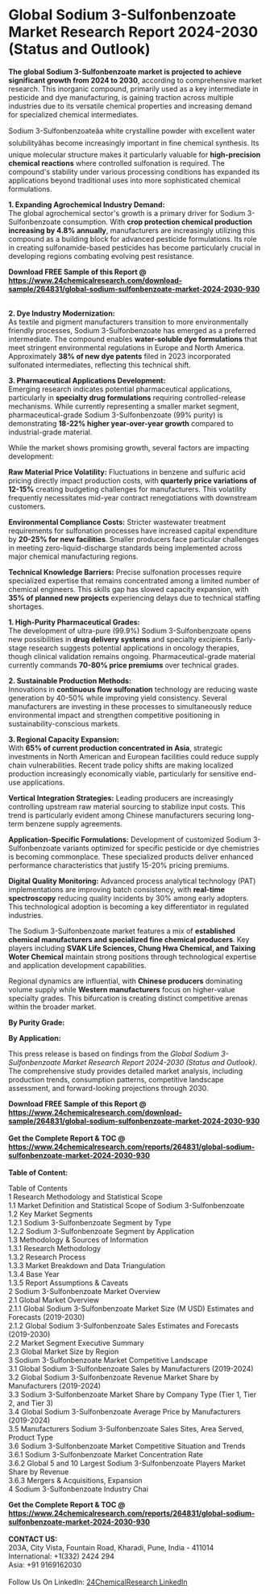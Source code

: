 <h1>Global Sodium 3-Sulfonbenzoate Market Research Report 2024-2030 (Status and Outlook)</h1><p><strong>The global Sodium 3-Sulfonbenzoate market is projected to achieve significant growth from 2024 to 2030</strong>, according to comprehensive market research. This inorganic compound, primarily used as a key intermediate in pesticide and dye manufacturing, is gaining traction across multiple industries due to its versatile chemical properties and increasing demand for specialized chemical intermediates.</p><p>Sodium 3-Sulfonbenzoateâa white crystalline powder with excellent water solubilityâhas become increasingly important in fine chemical synthesis. Its unique molecular structure makes it particularly valuable for <strong>high-precision chemical reactions</strong> where controlled sulfonation is required. The compound's stability under various processing conditions has expanded its applications beyond traditional uses into more sophisticated chemical formulations.</p><p><strong>1. Expanding Agrochemical Industry Demand:</strong><br>
The global agrochemical sector's growth is a primary driver for Sodium 3-Sulfonbenzoate consumption. With <strong>crop protection chemical production increasing by 4.8% annually</strong>, manufacturers are increasingly utilizing this compound as a building block for advanced pesticide formulations. Its role in creating sulfonamide-based pesticides has become particularly crucial in developing regions combating evolving pest resistance.</p><div><b>Download FREE Sample of this Report @ 
            <a href="https://www.24chemicalresearch.com/download-sample/264831/global-sodium-sulfonbenzoate-market-2024-2030-930">
            https://www.24chemicalresearch.com/download-sample/264831/global-sodium-sulfonbenzoate-market-2024-2030-930</a></b></div><br><p><strong>2. Dye Industry Modernization:</strong><br>
As textile and pigment manufacturers transition to more environmentally friendly processes, Sodium 3-Sulfonbenzoate has emerged as a preferred intermediate. The compound enables <strong>water-soluble dye formulations</strong> that meet stringent environmental regulations in Europe and North America. Approximately <strong>38% of new dye patents</strong> filed in 2023 incorporated sulfonated intermediates, reflecting this technical shift.</p><p><strong>3. Pharmaceutical Applications Development:</strong><br>
Emerging research indicates potential pharmaceutical applications, particularly in <strong>specialty drug formulations</strong> requiring controlled-release mechanisms. While currently representing a smaller market segment, pharmaceutical-grade Sodium 3-Sulfonbenzoate (99% purity) is demonstrating <strong>18-22% higher year-over-year growth</strong> compared to industrial-grade material.</p><p>While the market shows promising growth, several factors are impacting development:</p><p><strong>Raw Material Price Volatility:</strong> Fluctuations in benzene and sulfuric acid pricing directly impact production costs, with <strong>quarterly price variations of 12-15%</strong> creating budgeting challenges for manufacturers. This volatility frequently necessitates mid-year contract renegotiations with downstream customers.</p><p><strong>Environmental Compliance Costs:</strong> Stricter wastewater treatment requirements for sulfonation processes have increased capital expenditure by <strong>20-25% for new facilities</strong>. Smaller producers face particular challenges in meeting zero-liquid-discharge standards being implemented across major chemical manufacturing regions.</p><p><strong>Technical Knowledge Barriers:</strong> Precise sulfonation processes require specialized expertise that remains concentrated among a limited number of chemical engineers. This skills gap has slowed capacity expansion, with <strong>35% of planned new projects</strong> experiencing delays due to technical staffing shortages.</p><p><strong>1. High-Purity Pharmaceutical Grades:</strong><br>
The development of ultra-pure (99.9%) Sodium 3-Sulfonbenzoate opens new possibilities in <strong>drug delivery systems</strong> and specialty excipients. Early-stage research suggests potential applications in oncology therapies, though clinical validation remains ongoing. Pharmaceutical-grade material currently commands <strong>70-80% price premiums</strong> over technical grades.</p><p><strong>2. Sustainable Production Methods:</strong><br>
Innovations in <strong>continuous flow sulfonation</strong> technology are reducing waste generation by 40-50% while improving yield consistency. Several manufacturers are investing in these processes to simultaneously reduce environmental impact and strengthen competitive positioning in sustainability-conscious markets.</p><p><strong>3. Regional Capacity Expansion:</strong><br>
With <strong>65% of current production concentrated in Asia</strong>, strategic investments in North American and European facilities could reduce supply chain vulnerabilities. Recent trade policy shifts are making localized production increasingly economically viable, particularly for sensitive end-use applications.</p><p><strong>Vertical Integration Strategies:</strong> Leading producers are increasingly controlling upstream raw material sourcing to stabilize input costs. This trend is particularly evident among Chinese manufacturers securing long-term benzene supply agreements.</p><p><strong>Application-Specific Formulations:</strong> Development of customized Sodium 3-Sulfonbenzoate variants optimized for specific pesticide or dye chemistries is becoming commonplace. These specialized products deliver enhanced performance characteristics that justify 15-20% pricing premiums.</p><p><strong>Digital Quality Monitoring:</strong> Advanced process analytical technology (PAT) implementations are improving batch consistency, with <strong>real-time spectroscopy</strong> reducing quality incidents by 30% among early adopters. This technological adoption is becoming a key differentiator in regulated industries.</p><p>The Sodium 3-Sulfonbenzoate market features a mix of <strong>established chemical manufacturers and specialized fine chemical producers</strong>. Key players including <strong>SVAK Life Sciences, Chung Hwa Chemical, and Taixing Woter Chemical</strong> maintain strong positions through technological expertise and application development capabilities.</p><p>Regional dynamics are influential, with <strong>Chinese producers</strong> dominating volume supply while <strong>Western manufacturers</strong> focus on higher-value specialty grades. This bifurcation is creating distinct competitive arenas within the broader market.</p><p><strong>By Purity Grade:</strong></p><p><strong>By Application:</strong></p><p>This press release is based on findings from the <em>Global Sodium 3-Sulfonbenzoate Market Research Report 2024-2030 (Status and Outlook)</em>. The comprehensive study provides detailed market analysis, including production trends, consumption patterns, competitive landscape assessment, and forward-looking projections through 2030.</p><div><b>Download FREE Sample of this Report @ 
            <a href="https://www.24chemicalresearch.com/download-sample/264831/global-sodium-sulfonbenzoate-market-2024-2030-930">
            https://www.24chemicalresearch.com/download-sample/264831/global-sodium-sulfonbenzoate-market-2024-2030-930</a></b></div><br><div><b>Get the Complete Report & TOC @ 
            <a href="https://www.24chemicalresearch.com/reports/264831/global-sodium-sulfonbenzoate-market-2024-2030-930">
            https://www.24chemicalresearch.com/reports/264831/global-sodium-sulfonbenzoate-market-2024-2030-930</a></b></div><br>
            <b>Table of Content:</b><p>Table of Contents<br />
1 Research Methodology and Statistical Scope<br />
1.1 Market Definition and Statistical Scope of Sodium 3-Sulfonbenzoate<br />
1.2 Key Market Segments<br />
1.2.1 Sodium 3-Sulfonbenzoate Segment by Type<br />
1.2.2 Sodium 3-Sulfonbenzoate Segment by Application<br />
1.3 Methodology & Sources of Information<br />
1.3.1 Research Methodology<br />
1.3.2 Research Process<br />
1.3.3 Market Breakdown and Data Triangulation<br />
1.3.4 Base Year<br />
1.3.5 Report Assumptions & Caveats<br />
2 Sodium 3-Sulfonbenzoate Market Overview<br />
2.1 Global Market Overview<br />
2.1.1 Global Sodium 3-Sulfonbenzoate Market Size (M USD) Estimates and Forecasts (2019-2030)<br />
2.1.2 Global Sodium 3-Sulfonbenzoate Sales Estimates and Forecasts (2019-2030)<br />
2.2 Market Segment Executive Summary<br />
2.3 Global Market Size by Region<br />
3 Sodium 3-Sulfonbenzoate Market Competitive Landscape<br />
3.1 Global Sodium 3-Sulfonbenzoate Sales by Manufacturers (2019-2024)<br />
3.2 Global Sodium 3-Sulfonbenzoate Revenue Market Share by Manufacturers (2019-2024)<br />
3.3 Sodium 3-Sulfonbenzoate Market Share by Company Type (Tier 1, Tier 2, and Tier 3)<br />
3.4 Global Sodium 3-Sulfonbenzoate Average Price by Manufacturers (2019-2024)<br />
3.5 Manufacturers Sodium 3-Sulfonbenzoate Sales Sites, Area Served, Product Type<br />
3.6 Sodium 3-Sulfonbenzoate Market Competitive Situation and Trends<br />
3.6.1 Sodium 3-Sulfonbenzoate Market Concentration Rate<br />
3.6.2 Global 5 and 10 Largest Sodium 3-Sulfonbenzoate Players Market Share by Revenue<br />
3.6.3 Mergers & Acquisitions, Expansion<br />
4 Sodium 3-Sulfonbenzoate Industry Chai</p><div><b>Get the Complete Report & TOC @ 
            <a href="https://www.24chemicalresearch.com/reports/264831/global-sodium-sulfonbenzoate-market-2024-2030-930">
            https://www.24chemicalresearch.com/reports/264831/global-sodium-sulfonbenzoate-market-2024-2030-930</a></b></div><br><b>CONTACT US:</b><br>
            203A, City Vista, Fountain Road, Kharadi, Pune, India - 411014<br>
            International: +1(332) 2424 294<br>
            Asia: +91 9169162030 <br><br>
            Follow Us On LinkedIn: <a href="https://www.linkedin.com/company/24chemicalresearch/">24ChemicalResearch LinkedIn</a>
